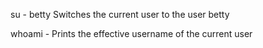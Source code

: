 
su - betty Switches the current user to the user betty

whoami - Prints the effective username of  the current user
